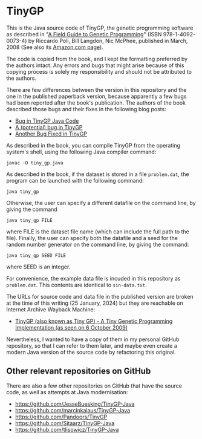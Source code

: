 # TinyGP

This is the Java source code of TinyGP, the genetic programming
software as described in "[A Field Guide to Genetic
Programming](http://www.gp-field-guide.org.uk/)"
(ISBN 978-1-4092-0073-4) by Riccardo Poli, Bill Langdon, Nic McPhee, published
in March, 2008 (See also its [Amazon.com
page](https://www.amazon.com/Field-Guide-Genetic-Programming/dp/1409200736)).

The code is copied from the book, and I kept the formatting preferred by the
authors intact. Any errors and bugs that might arise because of this copying
process is solely my responsibility and should not be attributed to the authors.

There are few differences between the version in this repository and the one in
the published paperback version, because apparently a few bugs had been reported
after the book's publication. The authors of the book described those bugs and
their fixes in the following blog posts:

* [Bug in TinyGP Java Code](http://www.gp-field-guide.org.uk/2008/05/bug-in-tinygp-java-code.html)
* [A (potential) bug in TinyGP](http://www.gp-field-guide.org.uk/2008/11/potential-bug-in-tinygp.html)
* [Another Bug Fixed in TinyGP](http://www.gp-field-guide.org.uk/2009/01/another-bug-fixed-in-tinygp.html)

As described in the book, you can compile TinyGP from the operating system's
shell, using the following Java compiler command:

```
javac -O tiny_gp.java
```

As described in the book, if the dataset is stored in a file `problem.dat`, the
program can be launched with the following command:

```
java tiny_gp
```

Otherwise, the user can specify a different datafile on the command line, by
giving the command

```
java tiny_gp FILE
```

where FILE is the dataset file name (which can include the full path to the
file). Finally, the user can specify both the datafile and a seed for the random
number generator on the command line, by giving the command:

```
java tiny_gp SEED FILE
```

where SEED is an integer.

For convenience, the example data file is incuded in this repository as
`problem.dat`. This contents are identical to `sin-data.txt`.

The URLs for source code and data file in the published version are broken at
the time of this writing (25 January, 2024) but they are reachable on Internet
Archive Wayback Machine:

* [TinyGP (also known as Tiny GP) - A Tiny Genetic Programming Implementation (as seen on 6 October 2009)](https://web.archive.org/web/20091006123714/http://cswww.essex.ac.uk/staff/rpoli/TinyGP/)

Nevertheless, I wanted to have a copy of them in my personal GitHub repository,
so that I can refer to them later, and maybe even create a modern Java version
of the source code by refactoring this original.

## Other relevant repositories on GitHub

There are also a few other repositories on GitHub that have the source code, as
well as attempts at Java modernisation:

* https://github.com/JesseBuesking/TinyGP-Java
* https://github.com/marcinkalaus/TinyGP-Java
* https://github.com/Pandoors/TinyGP
* https://github.com/Sitaarz/TinyGP-Java
* https://github.com/tlisowicz/TinyGP-Java

